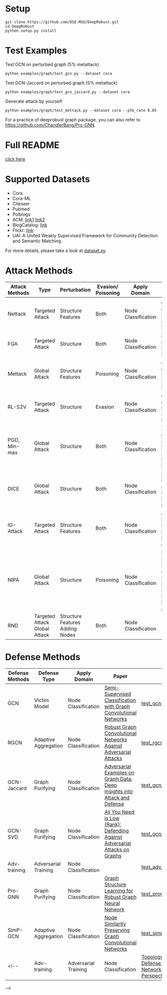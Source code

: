 # Setup
```
git clone https://github.com/DSE-MSU/DeepRobust.git
cd DeepRobust
python setup.py install
```
# Test Examples
Test GCN on perturbed graph (5% metattack)
```
python examples/graph/test_gcn.py --dataset cora
```
Test GCN-Jaccard on perturbed graph (5% metattack)
```
python examples/graph/test_gcn_jaccard.py --dataset cora
```
Generate attack by yourself
```
python examples/graph/test_mettack.py --dataset cora --ptb_rate 0.05 
```
For a practice of deeprobust graph package, you can also refer to https://github.com/ChandlerBang/Pro-GNN.


# Full README
[click here](https://github.com/DSE-MSU/DeepRobust)

# Supported Datasets
* Cora
* Cora-ML
* Citeseer
* Pubmed
* Polblogs
* ACM: [link1](https://github.com/zhumeiqiBUPT/AM-GCN) [link2](https://github.com/Jhy1993/HAN)
* BlogCatalog: [link](https://github.com/mengzaiqiao/CAN)
* Flickr: [link](https://github.com/mengzaiqiao/CAN)
* UAI: A Unifed Weakly Supervised Framework for Community Detection and Semantic Matching. 

For more details, please take a look at [dataset.py](https://github.com/DSE-MSU/DeepRobust/blob/master/deeprobust/graph/data/dataset.py)

# Attack Methods
|   Attack Methods   | Type<img width=200> | Perturbation <img width=80> | Evasion/<br>Poisoning | Apply Domain | Links |
|--------------------|------|--------------------|-------------|-------|----|
| Nettack | Targeted Attack | Structure<br>Features | Both | Node Classification | [Adversarial Attacks on Neural Networks for Graph Data](https://arxiv.org/pdf/1805.07984.pdf)|
| FGA | Targeted Attack | Structure | Both | Node Classification | [Fast Gradient Attack on Network Embedding](https://arxiv.org/pdf/1809.02797.pdf)|
| Mettack | Global Attack |  Structure<br>Features | Poisoning | Node Classification | [Adversarial Attacks on Graph Neural Networks via Meta Learning](https://openreview.net/pdf?id=Bylnx209YX) |
| RL-S2V | Targeted Attack | Structure | Evasion |  Node Classification | [Adversarial Attack on Graph Structured Data](https://arxiv.org/pdf/1806.02371.pdf) |
| PGD, Min-max | Global Attack | Structure | Both | Node Classification | [Topology Attack and Defense for Graph Neural Networks: An Optimization Perspective](https://arxiv.org/pdf/1906.04214.pdf)|
| DICE | Global Attack | Structure | Both |  Node Classification | [Hiding individuals and communities in a social network](https://arxiv.org/abs/1608.00375)|
| IG-Attack | Targeted Attack | Structure<br>Features| Both | Node Classification | [Adversarial Examples on Graph Data: Deep Insights into Attack and Defense](https://arxiv.org/pdf/1903.01610.pdf)|
| NIPA | Global Attack | Structure | Poisoning |  Node Classification | [Non-target-specific Node Injection Attacks on Graph Neural Networks: A Hierarchical Reinforcement Learning Approach](https://faculty.ist.psu.edu/vhonavar/Papers/www20.pdf) |
| RND | Targeted Attack<br>Global Attack | Structure<br>Features<br>Adding Nodes | Both | Node Classification | |

# Defense Methods
|   Defense Methods   | Defense Type | Apply Domain | Paper | Code |
|---------------------|--------------|--------------|------| ------|
| GCN | Victim Model | Node Classification | [Semi-Supervised Classification with Graph Convolutional Networks](https://arxiv.org/abs/1609.02907) | [test_gcn.py](https://github.com/DSE-MSU/DeepRobust/blob/master/examples/graph/test_gcn.py) |
| RGCN | Adaptive Aggregation | Node Classification | [Robust Graph Convolutional Networks Against Adversarial Attacks](http://pengcui.thumedialab.com/papers/RGCN.pdf) | [test_rgcn.py](https://github.com/DSE-MSU/DeepRobust/blob/master/examples/graph/test_rgcn.py) |
| GCN-Jaccard | Graph Purifying | Node Classification | [Adversarial Examples on Graph Data: Deep Insights into Attack and Defense](https://arxiv.org/pdf/1903.01610.pdf)| [test_gcn_jaccard.py](https://github.com/DSE-MSU/DeepRobust/blob/master/examples/graph/test_gcn_jaccard.py) |
| GCN-SVD | Graph Purifying | Node Classification | [All You Need is Low (Rank): Defending Against Adversarial Attacks on Graphs](https://dl.acm.org/doi/pdf/10.1145/3336191.3371789?download=true) | [test_gcn_svd.py](https://github.com/DSE-MSU/DeepRobust/blob/master/examples/graph/test_gcn_svd.py) |
| Adv-training | Adversarial Training | Node Classification |  |[test_adv_train_poisoning.py](https://github.com/DSE-MSU/DeepRobust/blob/master/examples/graph/test_adv_train_poisoning.py) |
| Pro-GNN | Graph Purifying | Node Classification | [Graph Structure Learning for Robust Graph Neural Network](https://arxiv.org/abs/2005.10203)|[test_prognn.py](https://github.com/DSE-MSU/DeepRobust/blob/master/examples/graph/test_prognn.py) |
| SimP-GCN | Adaptive Aggregation | Node Classification | [Node Similarity Preserving Graph Convolutional Networks](https://arxiv.org/abs/2011.09643)|[test_simpgcn.py](https://github.com/DSE-MSU/DeepRobust/blob/master/examples/graph/test_simpgcn.py) |
<!--| Adv-training | Adversarial Training | Node Classification | [Topology Attack and Defense for Graph Neural Networks: An Optimization Perspective](https://arxiv.org/pdf/1906.04214.pdf)|
-->
<!--| Hidden-Adv-training | Adversarial Training | Node Classification<br>Graph Classification |[To be added]|
-->

